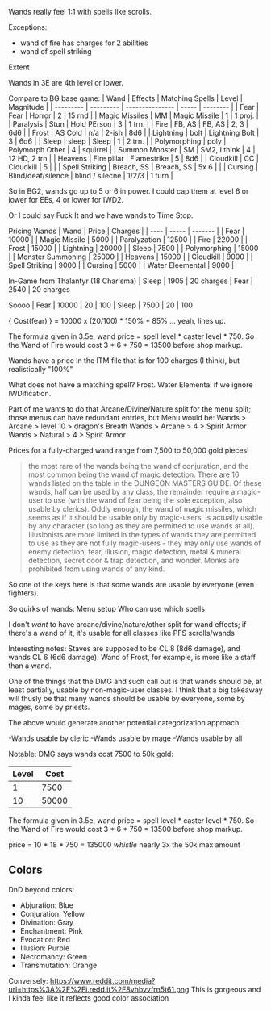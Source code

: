 Wands really feel 1:1 with spells like scrolls.

Exceptions:
- wand of fire has charges for 2 abilities
- wand of spell striking

Extent

Wands in 3E are 4th level or lower.

Compare to BG base game:
| Wand              |  Effects      | Matching Spells   | Level | Magnitude |
| ---------         | ---------     | ---------------   | ----- | --------  |
| Fear              |  Fear         | Horror            | 2     | 15 rnd    |
| Magic Missiles    | MM            | Magic Missile     | 1     | 1 proj.   |
| Paralysis         | Stun          | Hold PErson       | 3     | 1 trn.    |
| Fire              | FB, AS        | FB, AS            | 2, 3  | 6d6       |
| Frost             | AS Cold       | n/a               | 2-ish | 8d6       |
| Lightning         | bolt          | Lightning Bolt    | 3     | 6d6       |
| Sleep             | sleep         | Sleep             | 1     | 2 trn.    |
| Polymorphing      | poly          | Polymorph Other   | 4     | squirrel  |
| Summon Monster    | SM            | SM2, I think      | 4     | 12 HD, 2 trn |
| Heavens           | Fire pillar   | Flamestrike       | 5     | 8d6       |
| Cloudkill         | CC            | Cloudkill         | 5     |           |
| Spell Striking    | Breach, SS    | Breach, SS        | 5x 6  |           |
| Cursing           | Blind/deaf/silence | blind / silecne | 1/2/3 | 1 turn |


So in BG2, wands go up to 5 or 6 in power. I could cap them at level 6 or lower for EEs, 4 or lower for IWD2.

Or I could say Fuck It and we have wands to Time Stop.


Pricing Wands
| Wand              | Price | Charges |
| ----              | ----- | ------- |
| Fear              | 10000 |
| Magic Missile     |  5000 |
| Paralyzation      | 12500 |
| Fire              | 22000 |
| Frost             | 15000 |
| Lightning         | 20000 |
| Sleep             |  7500 |
| Polymorphing      | 15000 |
| Monster Summoning | 25000 |
| Heavens           | 15000 |
| Cloudkill         |  9000 |
| Spell Striking    |  9000 |
| Cursing           |  5000 |
| Water Eleemental  |  9000 |


In-Game from Thalantyr (18 Charisma)
| Sleep             |  1905 | 20 charges
| Fear              |  2540 | 20 charges


Soooo
| Fear              | 10000 | 20    | 100
| Sleep             |  7500 | 20    | 100

{ Cost(fear) } = 10000 x (20/100) * 150% * 85% ... yeah, lines up.


The formula given in 3.5e, wand price = spell level * caster level * 750.
So the Wand of Fire would cost 3 * 6 * 750 = 13500 before shop markup.


Wands have a price in the ITM file that is for 100 charges (I think), but realistically "100%"


What does not have a matching spell? Frost. Water Elemental if we ignore IWDification.



Part of me wants to do that Arcane/Divine/Nature split for the menu split; those menus can have redundant entries, but
Menu would be:
Wands > Arcane  > level 10 > dragon's Breath
Wands > Arcane  > 4 > Spirit Armor
Wands > Natural > 4 > Spirit Armor


Prices for a fully-charged wand range from 7,500 to 50,000 gold pieces!

> the most rare of the wands being the wand of conjuration, and the most common being the wand of magic detection. There are 16 wands listed on the table in the DUNGEON MASTERS GUIDE. Of these wands, half can be used by any class, the remainder require a magic-user to use (with the wand of fear being the sole exception, also usable by clerics). Oddly enough, the wand of magic missiles, which seems as if it should be usable only by magic-users, is actually usable by any character (so long as they are permitted to use wands at all). Illusionists are more limited in the types of wands they are permitted to use as they are not fully magic-users - they may only use wands of enemy detection, fear, illusion, magic detection, metal & mineral detection, secret door & trap detection, and wonder. Monks are prohibited from using wands of any kind.

So one of the keys here is that some wands are usable by everyone (even fighters).

So quirks of wands:
Menu setup
Who can use which spells

I don't _want_ to have arcane/divine/nature/other split for wand effects; if there's a wand of it, it's usable for all classes like PFS scrolls/wands

Interesting notes: Staves are supposed to be CL 8 (8d6 damage), and wands CL 6 (6d6 damage). Wand of Frost, for example, is more like a staff than
a wand.


One of the things that the DMG and such call out is that wands should be, at least partially, usable by non-magic-user classes. I think that a big
takeaway will thusly be that many wands should be usable by everyone, some by mages, some by priests.

The above would generate another potential categorization approach:

-Wands usable by cleric
-Wands usable by mage
-Wands usable by all

Notable: DMG says wands cost 7500 to 50k gold:

| Level | Cost  |
| ----- | ----- |
|     1 |  7500 |
|    10 | 50000 |

The formula given in 3.5e, wand price = spell level * caster level * 750.
So the Wand of Fire would cost 3 * 6 * 750 = 13500 before shop markup.

price = 10 * 18 * 750 = 135000 _whistle_ nearly 3x the 50k max amount


## Colors
DnD beyond colors:
- Abjuration: Blue
- Conjuration: Yellow
- Divination: Gray
- Enchantment: Pink
- Evocation: Red
- Illusion: Purple
- Necromancy: Green
- Transmutation: Orange

Conversely:
https://www.reddit.com/media?url=https%3A%2F%2Fi.redd.it%2F8vhbvvfrn5t61.png
This is gorgeous and I kinda feel like it reflects good color association
